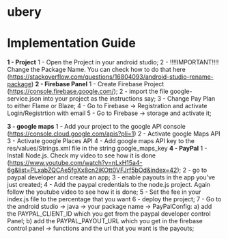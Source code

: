 # ubery

# Implementation Guide
**1 - Project**
1 - Open the Project in your android studio;
2 - !!!!IMPORTANT!!!! Change the Package Name. You can check how to do that here (https://stackoverflow.com/questions/16804093/android-studio-rename-package)
**2 - Firebase Panel**
1 - Create Firebase Project (https://console.firebase.google.com/);
2 - import the file google-service.json into your project as the instructions say;
3 - Change Pay Plan to either Flame or Blaze;
4 - Go to Firebase -> Registration and activate Login/Registrtion with email
5 - Go to Firebase -> storage and activate it;

**3 - google maps**
1 - Add your project to the google API console (https://console.cloud.google.com/apis?pli=1)
2 - Activate google Maps API
3 - Activate google Places API
4 - Add google maps API key to the res/values/Strings.xml file in the string google_maps_key
**4 - PayPal**
1 - Install Node.js. Check my video to see how it is done (https://www.youtube.com/watch?v=nLxH15a4-6g&list=PLxabZQCAe5fgXx8cn2iKOtt0VFJrf5bOd&index=42);
2 - go to paypal developer and create an app;
3 - enable payouts in the app you've just created;
4 - Add the paypal credentials to the node.js project. Again follow the youtube video to see how it is done;
5 - Set the fee in your index.js file to the percentage that you want
6 - deploy the project;
7 - Go to the android studio -> java -> your package name -> PayPalConfig:
        a) add the PAYPAL_CLIENT_ID which you get from the paypal developer control Panel;
        b) add the PAYPAL_PAYOUT_URL which you get in the firebase control panel -> functions and the url that you want is the payouts;
